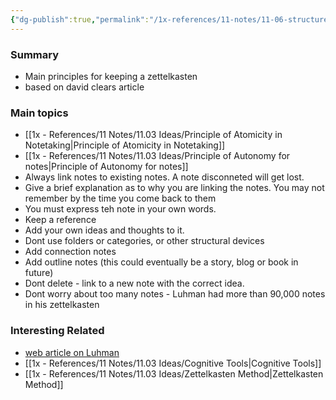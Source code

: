 ```yaml
---
{"dg-publish":true,"permalink":"/1x-references/11-notes/11-06-structure-notes/zettelkasten-principles/","title":"Zettelkasten Principles","dgShowBacklinks":false}
---
```




### Summary
- Main principles for keeping a zettelkasten
- based on david clears article

### Main topics
- [[1x - References/11 Notes/11.03 Ideas/Principle of Atomicity in Notetaking\|Principle of Atomicity in Notetaking]]
- [[1x - References/11 Notes/11.03 Ideas/Principle of Autonomy for notes\|Principle of Autonomy for notes]]
- Always link notes to existing notes. A note disconneted will get lost.
- Give a brief explanation as to why you are linking the notes. You may not remember by the time you come back to them
- You must express teh note in your own words.
- Keep a reference
- Add your own ideas and thoughts to it.
- Dont use folders or categories, or other structural devices
- Add connection notes
- Add outline notes (this could eventually be a story, blog or book in future)
- Dont delete - link to a new note with the correct idea.
- Dont worry about too many notes - Luhman had more than 90,000 notes in his zettelkasten

### Interesting Related
- [web article on Luhman](https://writingcooperative.com/zettelkasten-how-one-german-scholar-was-so-freakishly-productive-997e4e0ca125)
- [[1x - References/11 Notes/11.03 Ideas/Cognitive Tools\|Cognitive Tools]]
- [[1x - References/11 Notes/11.03 Ideas/Zettelkasten Method\|Zettelkasten Method]]